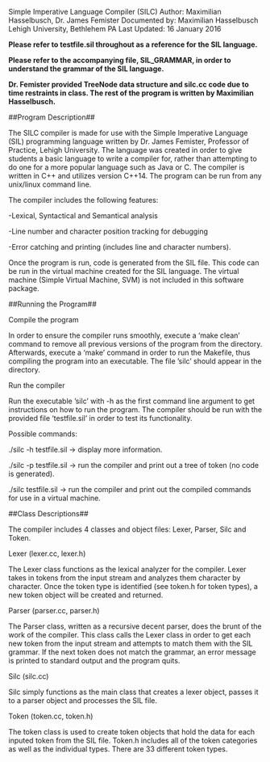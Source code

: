 Simple Imperative Language Compiler (SILC)
Author: Maximilian Hasselbusch, Dr. James Femister
Documented by: Maximilian Hasselbusch
Lehigh University, Bethlehem PA
Last Updated: 16 January 2016

**Please refer to testfile.sil throughout as a reference for the SIL language.**

**Please refer to the accompanying file, SIL_GRAMMAR, in order to understand the grammar of the SIL language.**

**Dr. Femister provided TreeNode data structure and silc.cc code due to time restraints in class.  The rest of the program is written by Maximilian Hasselbusch.**

##Program Description##

The SILC compiler is made for use with the Simple Imperative Language (SIL) programming language written by Dr. James Femister, Professor of Practice, Lehigh University.  The language was created in order to give students a basic language to write a compiler for, rather than attempting to do one for a more popular language such as Java or C.  The compiler is written in C++ and utilizes version C++14.  The program can be run from any unix/linux command line.  

The compiler includes the following features:

-Lexical, Syntactical and Semantical analysis

-Line number and character position tracking for debugging

-Error catching and printing (includes line and character numbers).

Once the program is run, code is generated from the SIL file.  This code can be run in the virtual machine created for the SIL language.  The virtual machine (Simple Virtual Machine, SVM) is not included in this software package.

##Running the Program##

Compile the program 

In order to ensure the compiler runs smoothly, execute a ‘make clean’ command to remove all previous versions of the program from the directory.  Afterwards, execute a ‘make’ command in order to run the Makefile, thus compiling the program into an executable.  The file ’silc’ should appear in the directory.

Run the compiler

Run the executable ’silc’ with -h as the first command line argument to get instructions on how to run the program.  The compiler should be run with the provided file ‘testfile.sil’ in order to test its functionality.  

Possible commands:

  ./silc -h testfile.sil  ->  display more information.

  ./silc -p testfile.sil  ->  run the compiler and print out a tree of token (no code is generated).

  ./silc testfile.sil  ->  run the compiler and print out the compiled commands for use in a virtual machine.

##Class Descriptions##

The compiler includes 4 classes and object files: Lexer, Parser, Silc and Token. 

Lexer (lexer.cc, lexer.h)

The Lexer class functions as the lexical analyzer for the compiler.  Lexer takes in tokens from the input stream and analyzes them character by character.  Once the token type is identified (see token.h for token types), a new token object will be created and returned.

Parser (parser.cc, parser.h)

The Parser class, written as a recursive decent parser, does the brunt of the work of the compiler.  This class calls the Lexer class in order to get each new token from the input stream and attempts to match them with the SIL grammar.  If the next token does not match the grammar, an error message is printed to standard output and the program quits.

Silc (silc.cc)

Silc simply functions as the main class that creates a lexer object, passes it to a parser object and processes the SIL file. 

Token (token.cc, token.h)

The token class is used to create token objects that hold the data for each inputed token from the SIL file.  Token.h includes all of the token categories as well as the individual types.  There are 33 different token types.    
